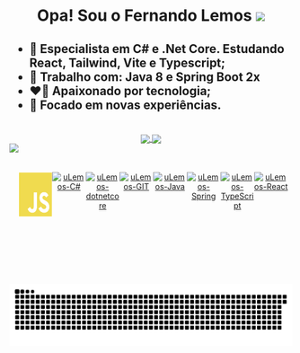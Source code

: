   <h1 align="center">Opa! Sou o Fernando Lemos <img src="https://github.com/TheDudeThatCode/TheDudeThatCode/blob/master/Assets/Earth.gif" width="24px"></h1>

  <section>
  <h2>
    <ul>
      <li> 🌱 Especialista em C# e .Net Core. Estudando <strong>React, Tailwind, Vite e Typescript</strong>;</li>
      <li> 🌱 Trabalho com: Java 8 e Spring Boot 2x </li>
      <li> ❤️‍🔥 Apaixonado por tecnologia;</li> 
      <li> 🧿 Focado em novas experiências.</li>
    </ul>
  </h2>
  </section>

  <br>
  <div align="center">
    <div style="display: inline_block">
      <a href="https://github.com/lefernando">
      <img align="center" height="180" src="https://github-readme-stats.vercel.app/api?username=uLemos&show_icons=true&theme=synthwave&include_all_commits=true&count_private=true"/>
      <img align="center" height="180" src="https://github-readme-stats.vercel.app/api/top-langs/?username=uLemos&layout=compact&langs_count=7&theme=synthwave"/>
    </div>
  </div>
  <div align="center" style="display: inline_block">
      <img align="left" height="250em" src="https://i.stack.imgur.com/SBv4T.gif" />
    <br>
    <br>
    <br>
  </div>

  <div align="center" style="display:flex; margin: 0 auto; padding: 0;"><br>
    <img align="center" alt="uLemos-JS" height="80" width="60" src="https://raw.githubusercontent.com/devicons/devicon/master/icons/javascript/javascript-plain.svg">
    <img align="center" alt="uLemos-C#" height="80" width="60"         src="https://cdn.jsdelivr.net/gh/devicons/devicon/icons/csharp/csharp-original.svg" />
    <img align="center" alt="uLemos-dotnetcore" height="80" width="60" src="https://cdn.jsdelivr.net/gh/devicons/devicon/icons/dotnetcore/dotnetcore-original.svg" />
    <img align="center" alt="uLemos-GIT" height="80" width="60"     src="https://cdn.jsdelivr.net/gh/devicons/devicon/icons/git/git-original.svg" /> 
    <img align="center" alt="uLemos-Java" height="80" width="60" src="https://cdn.jsdelivr.net/gh/devicons/devicon/icons/java/java-plain.svg" />
    <img align="center" alt="uLemos-Spring" height="80" width="60" src="https://cdn.jsdelivr.net/gh/devicons/devicon/icons/spring/spring-original.svg" />
    <img align="center" alt="uLemos-TypeScript" height="80" width="60" src="https://cdn.jsdelivr.net/gh/devicons/devicon/icons/typescript/typescript-original.svg" />
    <img align="center" alt="uLemos-React" height="80" width="60" src="https://cdn.jsdelivr.net/gh/devicons/devicon@latest/icons/react/react-original.svg" />
  </div>
  
  ##
  
  <div align="center"> 

  ![Snake animation](https://github.com/uLemos/uLemos/blob/output/github-contribution-grid-snake.svg)
    
  </div> 
 
